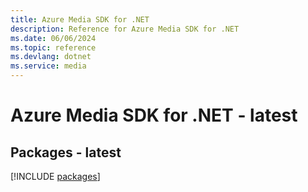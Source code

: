 ```yaml
---
title: Azure Media SDK for .NET
description: Reference for Azure Media SDK for .NET
ms.date: 06/06/2024
ms.topic: reference
ms.devlang: dotnet
ms.service: media
---
```

# Azure Media SDK for .NET - latest
## Packages - latest
[!INCLUDE [packages](media-index.md)]